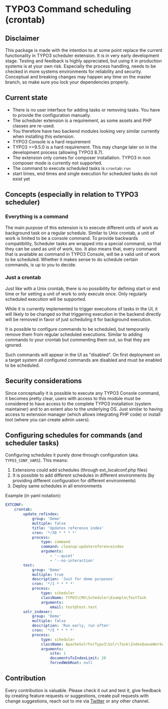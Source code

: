 # TYPO3 Command scheduling (crontab)

## Disclaimer

This package is made with the intention to at some point replace the current functionality
in TYPO3 scheduler extension. 
It is in very early development stage. Testing and feedback is highly appreciated, but using it
in production systems is at your own risk.
Especially the process handling, needs to be checked in more systems environments for reliability and security.
Conceptual and breaking changes may happen any time on the master branch, so make sure you lock your
dependencies properly.

## Current state

* There is no user interface for adding tasks or removing tasks. You have to provide the configuration manually.
* The scheduler extension is a requirement, as some assets and PHP classes are re-used.
* You therefore have two backend modules looking very similar currently when installing this extension.
* TYPO3 Console is a hard requirement
* TYPO3 >=9.5.0 is a hard requirement. This may change later on in the development process (allowing TYPO3 8.7).
* The extension only comes for composer installation. TYPO3 in non composer mode is currently not supported.
* The command to execute scheduled tasks is `crontab:run`
* start times, end times and single execution for scheduled tasks do not exist yet

## Concepts (especially in relation to TYPO3 scheduler)

### Everything is a command
The main purpose of this extension is to execute different units of work as background task on a regular schedule.
Similar to Unix crontab, a unit of work is limited to be a console command. To provide backwards compatibility,
Scheduler tasks are wrapped into a special command, so that they can be used as unit of work, too.
It also means that, every command that is available as command in TYPO3 Console, will be a valid unit of work to be scheduled.
Whether it makes sense to do schedule certain commands, is up to you to decide.

### Just a crontab
Just like with a Unix crontab, there is no possibility for defining start or end time or for setting a unit of work to only execute once.
Only regularly scheduled execution will be supported.

While it is currently implemented to trigger executions of tasks in the UI, it will likely to be changed so that
triggering execution in the backend directly will be removed in favor of just scheduling it for background execution.

It is possible to configure commands to be scheduled, but temporarily remove them from regular scheduled executions.
Similar to adding commands to your crontab but commenting them out, so that they are ignored.

Such commands will appear in the UI as "disabled".
On first deployment on a target system all configured commands are disabled and must be enabled to be scheduled. 

## Security considerations
Since conceptually it is possible to execute any TYPO3 Console command, it becomes pretty clear, users with access to this module
must be considered to have access to the complete TYPO3 installation (system maintainer) and to an extent also to the underlying OS.
Just similar to having access to extension manager (which allows integrating PHP code) or install tool (where you can create admin users).

## Configuring schedules for commands (and scheduler tasks)

Configuring schedules it purely done through configuration (aka. `TYPO3_CONF_VARS`).
This means:
1. Extensions could add schedules (through ext_localconf.php files)
1. It is possible to add different schedules in different environments (by providing different configuration for different environments)
1. Deploy same schedules in all environments

Example (in yaml notation):

```yaml
EXTCONF:
    crontab:
        update_refindex:
            group: 'Demo'
            multiple: false
            title: 'Updates reference index'
            cron: '*/30 * * * *'
            process:
                type: command
                command: cleanup:updatereferenceindex
                arguments:
                    - '--quiet'
                    - '--no-interaction'
        test:
            group: 'Demo'
            multiple: true
            description: 'Just for demo purposes'
            cron: '*/1 * * * *'
            process:
                type: scheduler
                className: TYPO3\CMS\Scheduler\Example\TestTask
                arguments:
                    email: test@test.test
        solr_indexer:
            group: 'Demo'
            multiple: false
            description: 'Run early, run often'
            cron: '*/5 * * * *'
            process:
                type: scheduler
                className: ApacheSolrForTypo3\Solr\Task\IndexQueueWorkerTask
                arguments:
                    site: 1
                    documentsToIndexLimit: 20
                    forcedWebRoot: null
```

## Contribution
Every contribution is valuable. Please check it out and test it, give feedback by creating feature requests or suggestions,
create pull requests with change suggestions, reach out to me via [Twitter](https://twitter.com/helhum) or any other channel.
